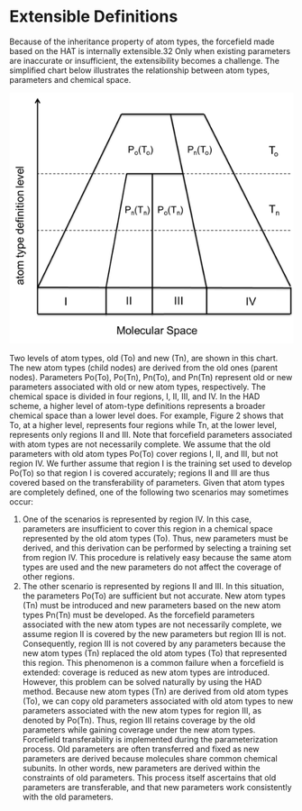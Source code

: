 # Extensible Definitions

Because of the inheritance property of atom types, the forcefield made based on the HAT is internally extensible.32 Only when existing parameters are inaccurate or insufficient, the extensibility becomes a challenge. The simplified chart below illustrates the relationship between atom types, parameters and chemical space. 

![alt text](atom-type-extdef.png)

Two levels of atom types, old (To) and new (Tn), are shown in this chart. The new atom types (child nodes) are derived from the old ones (parent nodes). Parameters Po(To), Po(Tn), Pn(To), and Pn(Tn) represent old or new parameters associated with old or new atom types, respectively. The chemical space is divided in four regions, I, II, III, and IV. In the HAD scheme, a higher level of atom-type definitions represents a broader chemical space than a lower level does. For example, Figure 2 shows that To, at a higher level, represents four regions while Tn, at the lower level, represents only regions II and III. Note that forcefield parameters associated with atom types are not necessarily complete. We assume that the old parameters with old atom types Po(To) cover regions I, II, and III, but not region IV. We further assume that region I is the training set used to develop Po(To) so that region I is covered accurately; regions II and III are thus covered based on the transferability of parameters. Given that atom types are completely defined, one of the following two scenarios may sometimes occur:
1) One of the scenarios is represented by region IV. In this case, parameters are insufficient to cover this region in a chemical space represented by the old atom types (To). Thus, new parameters must be derived, and this derivation can be performed by selecting a training set from region IV. This procedure is relatively easy because the same atom types are used and the new parameters do not affect the coverage of other regions.
2) The other scenario is represented by regions II and III. In this situation, the parameters Po(To) are sufficient but not accurate. New atom types (Tn) must be introduced and new parameters based on the new atom types Pn(Tn) must be developed. As the forcefield parameters associated with the new atom types are not necessarily complete, we assume region II is covered by the new parameters but region III is not. Consequently, region III is not covered by any parameters because the new atom types (Tn) replaced the old atom types (To) that represented this region. This phenomenon is a common failure when a forcefield is extended: coverage is reduced as new atom types are introduced. However, this problem can be solved naturally by using the HAD method. Because new atom types (Tn) are derived from old atom types (To), we can copy old parameters associated with old atom types to new parameters associated with the new atom types for region III, as denoted by Po(Tn). Thus, region III retains coverage by the old parameters while gaining coverage under the new atom types.
Forcefield transferability is implemented during the parameterization process. Old parameters are often transferred and fixed as new parameters are derived because molecules share common chemical subunits. In other words, new parameters are derived within the constraints of old parameters. This process itself ascertains that old parameters are transferable, and that new parameters work consistently with the old parameters. 
  